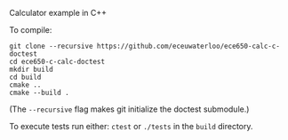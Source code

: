 Calculator example in C++

To compile:
```
git clone --recursive https://github.com/eceuwaterloo/ece650-calc-c-doctest
cd ece650-c-calc-doctest
mkdir build
cd build
cmake ..
cmake --build .
```
(The `--recursive` flag makes git initialize the doctest submodule.)

To execute tests run either:
`ctest`
or
`./tests`
in the `build` directory.